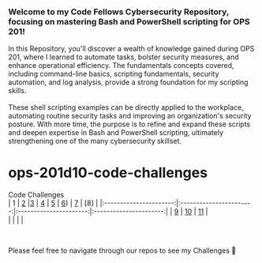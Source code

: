 ### Welcome to my Code Fellows Cybersecurity Repository, focusing on mastering Bash and PowerShell scripting for OPS 201!
In this Repository, you'll discover a wealth of knowledge gained during OPS 201, where I learned to automate tasks, bolster security measures, and enhance operational efficiency. The fundamentals concepts covered, including command-line basics, scripting fundamentals, security automation, and log analysis, provide a strong foundation for my scripting skills.
<br>
<br>
These shell scripting examples can be directly applied to the workplace, automating routine security tasks and improving an organization's security posture. With more time, the purpose is to refine and expand these scripts and deepen expertise in Bash and PowerShell scripting, ultimately strengthening one of the many cybersecurity skillset.

# ops-201d10-code-challenges
Code Challenges
<br>
| 1 | [2](index/201_2_my_first_bash_script.sh) |[3](index/201_3_functions.sh) | [4](index/201_4_arrays.sh) | [5](index/201_5_loops.sh) | [6](index/201_6_conditionals.sh)) | [7](index/201_7_system_information.sh) | [8] |
|:----------------------:|:-----------------------:|:----------------------:|:----------------------:|
| [9]() | [10]() | [11]() |  
|  |  |  |  

<br>



Please feel free to navigate through our repos to see my Challenges 🍓


